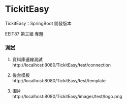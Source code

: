 # TickitEasy
TickitEasy：SpringBoot 開發版本  

EEIT87 第三組 專題


### 測試

1. 資料庫連線測試  
http://localhost:8080/TickitEasy/test/connection  

2. 後台模板  
http://localhost:8080/TickitEasy/test/template  

3. 圖片  
http://localhost:8080/TickitEasy/images/test/logo.png